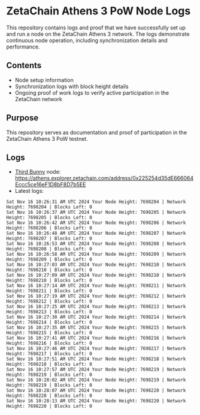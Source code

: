 # ZetaChain Athens 3 PoW Node Logs
This repository contains logs and proof that we have successfully set up and run a node on the ZetaChain Athens 3 network. The logs demonstrate continuous node operation, including synchronization details and performance.

## Contents
- Node setup information
- Synchronization logs with block height details
- Ongoing proof of work logs to verify active participation in the ZetaChain network

## Purpose
This repository serves as documentation and proof of participation in the ZetaChain Athens 3 PoW testnet.

## Logs

- [Third Bunny](https://thirdbunny.xyz/) node: https://athens.explorer.zetachain.com/address/0x225254d35dE666064Eccc5ce16eF1D8bF8D7b5EE
- Latest logs:
```
Sat Nov 16 10:26:31 AM UTC 2024 Your Node Height: 7698204 | Network Height: 7698204 | Blocks Left: 0
Sat Nov 16 10:26:37 AM UTC 2024 Your Node Height: 7698205 | Network Height: 7698205 | Blocks Left: 0
Sat Nov 16 10:26:42 AM UTC 2024 Your Node Height: 7698206 | Network Height: 7698206 | Blocks Left: 0
Sat Nov 16 10:26:48 AM UTC 2024 Your Node Height: 7698207 | Network Height: 7698207 | Blocks Left: 0
Sat Nov 16 10:26:53 AM UTC 2024 Your Node Height: 7698208 | Network Height: 7698208 | Blocks Left: 0
Sat Nov 16 10:26:58 AM UTC 2024 Your Node Height: 7698209 | Network Height: 7698209 | Blocks Left: 0
Sat Nov 16 10:27:03 AM UTC 2024 Your Node Height: 7698210 | Network Height: 7698210 | Blocks Left: 0
Sat Nov 16 10:27:09 AM UTC 2024 Your Node Height: 7698210 | Network Height: 7698210 | Blocks Left: 0
Sat Nov 16 10:27:14 AM UTC 2024 Your Node Height: 7698211 | Network Height: 7698211 | Blocks Left: 0
Sat Nov 16 10:27:19 AM UTC 2024 Your Node Height: 7698212 | Network Height: 7698212 | Blocks Left: 0
Sat Nov 16 10:27:25 AM UTC 2024 Your Node Height: 7698213 | Network Height: 7698213 | Blocks Left: 0
Sat Nov 16 10:27:30 AM UTC 2024 Your Node Height: 7698214 | Network Height: 7698214 | Blocks Left: 0
Sat Nov 16 10:27:35 AM UTC 2024 Your Node Height: 7698215 | Network Height: 7698215 | Blocks Left: 0
Sat Nov 16 10:27:41 AM UTC 2024 Your Node Height: 7698216 | Network Height: 7698216 | Blocks Left: 0
Sat Nov 16 10:27:46 AM UTC 2024 Your Node Height: 7698217 | Network Height: 7698217 | Blocks Left: 0
Sat Nov 16 10:27:51 AM UTC 2024 Your Node Height: 7698218 | Network Height: 7698218 | Blocks Left: 0
Sat Nov 16 10:27:57 AM UTC 2024 Your Node Height: 7698219 | Network Height: 7698219 | Blocks Left: 0
Sat Nov 16 10:28:02 AM UTC 2024 Your Node Height: 7698219 | Network Height: 7698219 | Blocks Left: 0
Sat Nov 16 10:28:07 AM UTC 2024 Your Node Height: 7698220 | Network Height: 7698220 | Blocks Left: 0
Sat Nov 16 10:28:13 AM UTC 2024 Your Node Height: 7698220 | Network Height: 7698220 | Blocks Left: 0
```
